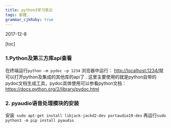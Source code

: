 ```yaml
---
title: python3学习笔记
tags: 新建,
grammar_cjkRuby: true
---
```

2017-12-8

[toc]

### 1.Python及第三方库api查看
在终端运行`python –m pydoc –p 1234`
浏览器中运行： [http://localhost:1234/][1]就可以打开python及集成的其他库的api了 .
这里主要使用的就是python自带的pydoc文档生成工具，pydoc具体使用可以参看python文档：https://docs.python.org/2/library/pydoc.html

### 2. pyaudio语音处理模块的安装
安装` sudo apt-get install libjack-jackd2-dev portaudio19-dev`
再运行`sudo python3 -m pip install pyaudio`

  [1]: http://localhost:1234/
  
 